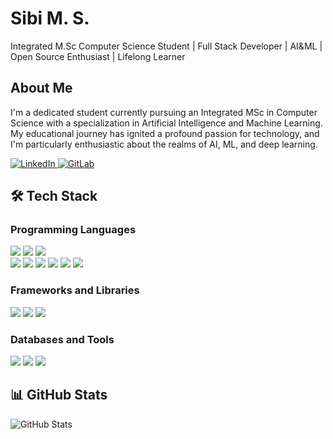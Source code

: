 <h1>Sibi M. S. </h1>


<p>Integrated M.Sc Computer Science Student | Full Stack Developer | AI&ML | Open Source Enthusiast | Lifelong Learner</p>

<h2>About Me</h2>
<p>I'm a dedicated student currently pursuing an Integrated MSc in Computer Science with a specialization in Artificial Intelligence and Machine Learning. My educational journey has ignited a profound passion for technology, and I'm particularly enthusiastic about the realms of AI, ML, and deep learning.</p>
<p>
     <a href="https://www.linkedin.com/in/sibi-m-s-610020205/" target="_blank">
    <img src="https://img.icons8.com/color/48/000000/linkedin.png" alt="LinkedIn">
  </a>
  <a href="https://gitlab.com/6th-sem-project1/lams-library-attendance-management-system" target="_blank">
    <img src="https://img.icons8.com/color/48/000000/gitlab.png" alt="GitLab">
  </a>

  
</p>

<h2>🛠️ Tech Stack</h2>

<h3>Programming Languages</h3>
<p>
  <img src="https://img.shields.io/badge/Python-3776AB.svg?style=for-the-badge&logo=python&logoColor=white">
  <img src="https://img.shields.io/badge/NumPy-013243.svg?style=for-the-badge&logo=numpy&logoColor=white">
  <img src="https://img.shields.io/badge/Pandas-150458.svg?style=for-the-badge&logo=pandas&logoColor=white"><br>
  <img src="https://img.shields.io/badge/JavaScript-F7DF1E.svg?style=for-the-badge&logo=javascript&logoColor=black">
  <img src="https://img.shields.io/badge/Java-007396.svg?style=for-the-badge&logo=java&logoColor=white">
  <img src="https://img.shields.io/badge/SQL-4479A1.svg?style=for-the-badge&logo=sql&logoColor=white">
  <img src="https://img.shields.io/badge/HTML-E34F26.svg?style=for-the-badge&logo=html5&logoColor=white">
  <img src="https://img.shields.io/badge/C-A8B9CC.svg?style=for-the-badge&logo=c&logoColor=black">
  <img src="https://img.shields.io/badge/CSS-1572B6.svg?style=for-the-badge&logo=css3&logoColor=white">
</p>

<h3>Frameworks and Libraries</h3>
<p>
  <img src="https://img.shields.io/badge/React-61DAFB.svg?style=for-the-badge&logo=react&logoColor=black">
  <img src="https://img.shields.io/badge/Node.js-339933.svg?style=for-the-badge&logo=node.js&logoColor=white">
  <img src="https://img.shields.io/badge/Django-092E20.svg?style=for-the-badge&logo=django&logoColor=white">
</p>

<h3 >Databases and Tools</h3>
<p>
  <img src="https://img.shields.io/badge/PostgreSQL-336791.svg?style=for-the-badge&logo=postgresql&logoColor=white">
  <img src="https://img.shields.io/badge/Git-F05033.svg?style=for-the-badge&logo=git&logoColor=white">
  <img src="https://img.shields.io/badge/VS Code-007ACC.svg?style=for-the-badge&logo=visual-studio-code&logoColor=white">
</p>



<h2 >📊 GitHub Stats</h2>

<p >
  <img src="https://github-readme-stats.vercel.app/api?username=SIBI-MS&show_icons=true&theme=radical" alt="GitHub Stats">
</p>


